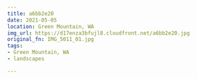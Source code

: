 ```yaml
---
title: a6bb2e20
date: 2021-05-05
location: Green Mountain, WA
img_url: https://d17enza3bfujl8.cloudfront.net/a6bb2e20.jpg
original_fn: IMG_5011_01.jpg
tags:
- Green Mountain, WA
- landscapes

---
```

